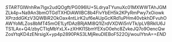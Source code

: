 $START$GlWnhRw7Igx2udQOgft/PG096lU+5LdryaTYunuXc01MXWWTAhJGMZLk4p+Na9An3bmOTGdTXHDiAWIIBC8b4FlvYbEH5k2KPyRmPwy7xOiowkXPrzddGKzV3QWBiR2OkOax4ntLirK2uf6eAUpGcKRd1uPHm40vbkhDFvuhOAWYoMLZos8bMT45mOE1LyfDAzBRjAMl8Q1IZrdVXDWi5nVTk/pLVBRkIU6JTS1LAx+Q4/zbyCTIqMbYxLX+zXHKI1SbmYEXsO0ehc8ZvkeJQ7o9OencQwZosYtqKD4zENrsigX+yp4p2890PAS3LMjReuDIEBoF522Oj/wouIYtnA==$END$